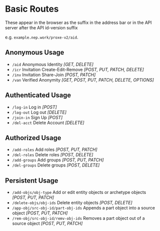 # Basic Routes

These appear in the browser as the suffix in the address bar or in the API server after the API id-version suffix

e.g. `example.nep.work/proxe-v2/aid`.

## Anonymous Usage

- `/aid` Anonymous Identity *[GET, DELETE]*
- `/icr` Invitation Create-Edit-Remove *[POST, PUT, PATCH, DELETE]*
- `/inv` Invitation Share-Join *[POST, PATCH]*
- `/van` Verified Anonymity *[GET, POST, PUT, PATCH, DELETE, OPTIONS]*

## Authenticated Usage

- `/log-in` Log in *[POST]*
- `/log-out` Log out *[DELETE]*
- `/join-in` Sign Up *[POST]*
- `/del-acct` Delete Account *[DELETE]*

## Authorized Usage

- `/add-roles` Add roles *[POST, PUT, PATCH]*
- `/del-roles` Delete roles *[POST, DELETE]*
- `/add-groups` Add groups *[POST, PUT, PATCH]*
- `/del-groups` Delete groups *[POST, DELETE]*

## Persistent Usage

- `/add-objs/obj-type` Add or edit entity objects or archetype objects *[POST, PUT, PATCH]*
- `/delete-objs/obj-ids` Delete entity objects *[POST, DELETE]*
- `/app-obj/src-obj-id/part-obj-ids` Appends a part object into a source object *[POST, PUT, PATCH]*
- `/rem-obj/src-obj-id/remv-obj-ids` Removes a part object out of a source object *[POST, PUT, PATCH]*
